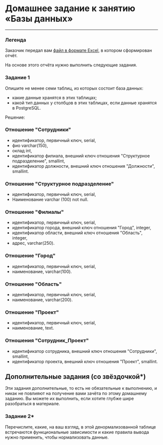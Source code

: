 # Домашнее задание к занятию «Базы данных»
---
### Легенда

Заказчик передал вам [файл в формате Excel](https://github.com/netology-code/sdb-homeworks/blob/main/resources/hw-12-1.xlsx), в котором сформирован отчёт. 

На основе этого отчёта нужно выполнить следующие задания.

### Задание 1

Опишите не менее семи таблиц, из которых состоит база данных:

- какие данные хранятся в этих таблицах;
- какой тип данных у столбцов в этих таблицах, если данные хранятся в PostgreSQL.

Решение:

### Отношение "Сотрудники"
- идентификатор, первичный ключ, serial,  
- фио varchar(150),  
- оклад int,  
- идентификатор филиала, внешний ключ отношения "Структурное подразделение", smallint,  
- идентификатор должности, внешний ключ отношения "Должности", smallint.

### Отношение "Структурное подразделение"
- идентификатор, первичный ключ, serial,  
- Наименование varchar (100) not null.

### Отношение "Филиалы"
- идентификатор, первичный ключ, serial,  
- идентификатор города, внешний ключ отношения "Город", integer,  
- идентификатор области, внешний ключ отношения "Область", integer,  
- адрес, varchar(250).

### Отношение "Город"
- идентификатор, первичный ключ, serial,  
- наименование, varchar(100).

### Отношение "Область"
- идентификатор, первичный ключ, serial,  
- наименование, varchar(200).

### Отношение "Проект"
- идентификатор, первичный ключ, serial,
- наименование, text.

### Отношения "Сотрудник_Проект"
- идентификатор сотрудника, внешний ключ отношения "Сотрудники", smallint,  
- идентификатор проекта, внешний ключ отношения "Проект", smallint.


## Дополнительные задания (со звёздочкой*)
Эти задания дополнительные, то есть не обязательные к выполнению, и никак не повлияют на получение вами зачёта по этому домашнему заданию. Вы можете их выполнить, если хотите глубже шире разобраться в материале.

### Задание 2*

Перечислите, какие, на ваш взгляд, в этой денормализованной таблице встречаются функциональные зависимости и какие правила вывода нужно применить, чтобы нормализовать данные.
